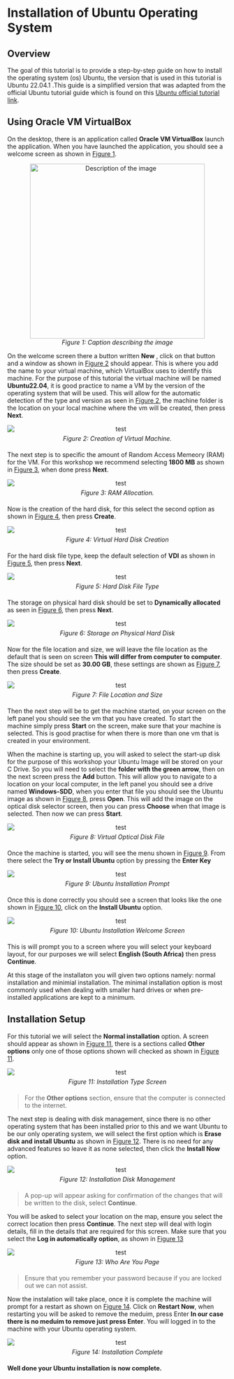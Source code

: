 # Installation of Ubuntu Operating System

## Overview
The goal of this tutorial is to provide a step-by-step guide on how to install the operating system (os) Ubuntu, the version that is used in this tutorial is Ubuntu 22.04.1 .This guide is a simplified version that was adapted from the official Ubuntu tutorial guide which is found on this [Ubuntu official tutorial link](https://ubuntu.com/tutorials/install-ubuntu-desktop#10-complete-the-installation). 

## Using Oracle VM VirtualBox
On the desktop, there is an application called **Oracle VM VirtualBox** launch the application. When you have launched the application, you should see a welcome screen as shown in [Figure 1](#fig1). 

<div align="center">
  <img src="./resources/VMLaunch.PNG" alt="Description of the image" width="400"/>
  <br><em>Figure 1: Caption describing the image</em>
</div>


On the welcome screen there a button written **New** , click on that button and a window as shown in [Figure 2](#fig2) should appear. This is where you add the name to your virtual machine, which VirtualBox uses to identify this machine. For the purpose of this tutorial the virtual machine will be named **Ubuntu22.04**, it is good practice to name a VM by the version of the operating system that will be used. This will allow for the automatic detection of the type and version as seen in [Figure 2](#fig2), the machine folder is the location on your local machine where the vm will be created, then press **Next**.

<div id="fig2" class="img_container" style="text-align: center; margin-bottom: 20px;">
    <img alt="test" src="./resources/VMCreation.PNG" style="display: block; margin-left: auto; margin-right: auto;" title="caption" />
    <span class="img_caption" style="display: block; margin-top: 5px;"><i>Figure 2: Creation of Virtual Machine.</i></span>
</div>

The next step is to specific the amount of Random Access Memeory (RAM) for the VM. For this workshop we recommend selecting **1800 MB** as shown in [Figure 3](#fig3), when done press **Next**.

<div id="fig3" class="img_container" style="text-align: center; margin-bottom: 20px;">
    <img alt="test" src="./resources/VMMemory.PNG" style="display: block; margin-left: auto; margin-right: auto;" title="caption" />
    <span class="img_caption" style="display: block; margin-top: 5px;"><i>Figure 3: RAM Allocation.</i></span>
</div>

Now is the creation of the hard disk, for this select the second option as shown in [Figure 4](#fig4), then press **Create**.

<div id="fig4" class="img_container" style="text-align: center; margin-bottom: 20px;">
    <img alt="test" src="./resources/VMHarddrive.PNG" style="display: block; margin-left: auto; margin-right: auto;" title="caption" />
    <span class="img_caption" style="display: block; margin-top: 5px;"><i>Figure 4: Virtual Hard Disk Creation</i></span>
</div>

For the hard disk file type, keep the default selection of **VDI** as shown in [Figure 5](#fig5), then press **Next**.

<div id="fig5" class="img_container" style="text-align: center; margin-bottom: 20px;">
    <img alt="test" src="./resources/VMHarddriveFileType.PNG" style="display: block; margin-left: auto; margin-right: auto;" title="caption" />
    <span class="img_caption" style="display: block; margin-top: 5px;"><i>Figure 5: Hard Disk File Type </i></span>
</div>

The storage on physical hard disk should be set to **Dynamically allocated** as seen in [Figure 6](#fig6), then press **Next**.

<div id="fig6" class="img_container" style="text-align: center; margin-bottom: 20px;">
    <img alt="test" src="./resources/VMDynamicAllocated.PNG" style="display: block; margin-left: auto; margin-right: auto;" title="caption" />
    <span class="img_caption" style="display: block; margin-top: 5px;"><i>Figure 6: Storage on Physical Hard Disk </i></span>
</div>

Now for the file location and size, we will leave the file location as the default that is seen on screen **This will differ from computer to computer**. The size should be set as **30.00 GB**, these settings are shown as [Figure 7](#fig7), then press **Create**.

<div id="fig7" class="img_container" style="text-align: center; margin-bottom: 20px;">
    <img alt="test" src="./resources/VMFileSize.PNG" style="display: block; margin-left: auto; margin-right: auto;" title="caption" />
    <span class="img_caption" style="display: block; margin-top: 5px;"><i>Figure 7: File Location and Size </i></span>
</div>

Then the next step will be to get the machine started, on your screen on the left panel you should see the vm that you have created. To start the machine simply press **Start** on the screen, make sure that your machine is selected. This is good practise for when there is more than one vm that is created in your environment.

When the machine is starting up, you will asked to select the start-up disk for the purpose of this workshop your Ubuntu Image will be stored on your C Drive. So you will need to select the **folder with the green arrow**, then on the next screen press the **Add** button. This will allow you to navigate to a location on your local computer, in the left panel you should see a drive named **Windows-SDD**, when you enter that file you should see the Ubuntu image as shown in [Figure 8](#fig8), press **Open**. This will add the image on the optical disk selector screen, then you can press **Choose** when that image is selected. Then now we can press **Start**.

<div id="fig8" class="img_container" style="text-align: center; margin-bottom: 20px;">
    <img alt="test" src="./resources/VMOpticalDiskLocation.PNG" style="display: block; margin-left: auto; margin-right: auto;" title="caption" />
    <span class="img_caption" style="display: block; margin-top: 5px;"><i>Figure 8: Virtual Optical Disk File </i></span>
</div>

Once the machine is started, you will see the menu shown in [Figure 9](#fig9). From there select the **Try or Install Ubuntu** option by pressing the **Enter Key**

<div id="fig9" class="img_container" style="text-align: center; margin-bottom: 20px;">
    <img alt="test" src="./resources/VMStart.PNG" style="display: block; margin-left: auto; margin-right: auto;" title="caption" />
    <span class="img_caption" style="display: block; margin-top: 5px;"><i>Figure 9: Ubuntu Installation Prompt </i></span>
</div>

Once this is done correctly you should see a screen that looks like the one shown in [Figure 10](#fig10), click on the **Install Ubuntu** option.

<div id="fig10" class="img_container" style="text-align: center; margin-bottom: 20px;">
    <img alt="test" src="./resources/welcomescreen.PNG" style="display: block; margin-left: auto; margin-right: auto;" title="caption" />
    <span class="img_caption" style="display: block; margin-top: 5px;"><i>Figure 10: Ubuntu Installation Welcome Screen </i></span>
</div>

This is will prompt you to a screen where you will select your keyboard layout, for our purposes we will select **English (South Africa)** then press **Continue**.

At this stage of the installaton you will given two options namely: normal installation and minimial installation. The minimal installation option is most commonly used when dealing with smaller hard drives or when pre-installed applications are kept to a minimum.

## Installation Setup

For this tutorial we will select the **Normal installation** option. A screen should appear as shown in [Figure 11](#fig11), there is a sections called **Other options** only one of those options shown will checked as shown in [Figure 11](#fig11).

<div id="fig11" class="img_container" style="text-align: center; margin-bottom: 20px;">
    <img alt="test" src="./resources/VMUPdates.PNG" style="display: block; margin-left: auto; margin-right: auto;" title="caption" />
    <span class="img_caption" style="display: block; margin-top: 5px;"><i>Figure 11: Installation Type Screen </i></span>
</div>

> For the **Other options** section, ensure that the computer is connected to the internet.

The next step is dealing with disk management, since there is no other operating system that has been installed prior to this and we want Ubuntu to be our only operating system, we will select the first option which is **Erase disk and install Ubuntu** as shown in [Figure 12](#fig12). There is no need for any advanced features so leave it as none selected, then click the **Install Now** option. 

<div id="fig12" class="img_container" style="text-align: center; margin-bottom: 20px;">
    <img alt="test" src="./resources/VMInstallationType.PNG" style="display: block; margin-left: auto; margin-right: auto;" title="caption" />
    <span class="img_caption" style="display: block; margin-top: 5px;"><i>Figure 12: Installation Disk Management </i></span>
</div>

> A pop-up will appear asking for confirmation of the changes that will be written to the disk, select **Continue**.

You will be asked to select your location on the map, ensure you select the correct location then press **Continue**.  The next step will deal with login details, fill in the details that are required for this screen. Make sure that you select the **Log in automatically option**, as shown in [Figure 13](#fig13)

<div id="fig13" class="img_container" style="text-align: center; margin-bottom: 20px;">
    <img alt="test" src="./resources/VMWhoAreYou.PNG" style="display: block; margin-left: auto; margin-right: auto;" title="caption" />
    <span class="img_caption" style="display: block; margin-top: 5px;"><i>Figure 13: Who Are You Page </i></span>
</div>

> Ensure that you remember your password because if you are locked out we can not assist.

Now the instalation will take place, once it is complete the machine will prompt for a restart as shown on [Figure 14](#fig14). Click on **Restart Now**, when restarting you will be asked to remove the meduim, press Enter **In our case there is no meduim to remove just press Enter**. You will logged in to the machine with your Ubuntu operating system.

<div id="fig14" class="img_container" style="text-align: center; margin-bottom: 20px;">
    <img alt="test" src="./resources/VMInstallationComplete.PNG" style="display: block; margin-left: auto; margin-right: auto;" title="caption" />
    <span class="img_caption" style="display: block; margin-top: 5px;"><i>Figure 14: Installation Complete </i></span>
</div>

**Well done your Ubuntu installation is now complete.**